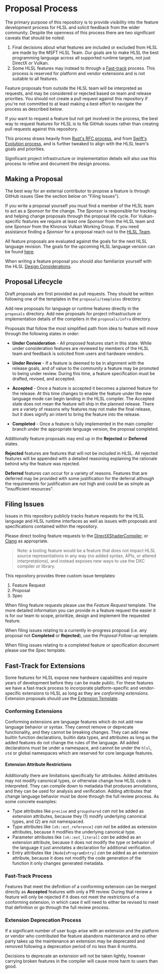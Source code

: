 # Proposal Process

The primary purpose of this repository is to provide visibility into the feature
development process for HLSL and solicit feedback from the wider community.
Despite the openness of this process there are two significant caveats that
should be noted:

1. Final decisions about what features are included or excluded from HLSL are
   made by the MSFT HLSL Team. Our goals are to make HLSL the best programming
   language across all supported runtime targets, not just DirectX or Vulkan.
2. Some HLSL features may instead to through a
   [Fast-track](#fast-track-for-extensions) process. This process is reserved
   for platform and vendor extensions and is not suitable to all features.

Feature proposals from outside the HLSL team will be interpreted as requests,
and may be considered or rejected based on team and release priorities. You
should not create a pull request against this repository if you're not committed
to at least making a best effort to navigate the process as described below.

If you want to request a feature but not get involved in the process, the best
way to request features for HLSL is to file GitHub issues rather than creating
pull requests against this repository.

This process draws heavily from
[Rust's RFC process](https://github.com/rust-lang/rfcs), and from
[Swift's Evolution process](https://github.com/apple/swift-evolution/), and is
further tweaked to align with the HLSL team's goals and priorities.

Significant project infrastructure or implementation details will also use this
process to refine and document the design process.

## Making a Proposal

The best way for an external contributor to propose a feature is through GitHub
issues (See the section below on "Filing Issues").

If you write a proposal yourself you must find a member of the HLSL team to act
as a _Sponsor_ for the change. The _Sponsor_ is responsible for tracking and
helping change proposals through the proposal life cycle. For Vulkan-specific
features we require at least one _Sponsor_ from the HLSL team and one _Sponsor_
from the Khronos Vulkan Working Group. If you need assistance finding a
_Sponsor_ for a proposal reach out to the [HLSL Team](Contact.md).

All feature proposals are evaluated against the goals for the next HLSL language
revision. The goals for the upcoming HLSL language version can be found
[here](HLSL202x.md).

When writing a feature proposal you should also familiarize yourself with the
HLSL [Design Considerations](DesignConsiderations.md).

## Proposal Lifecycle

Draft proposals are first provided as pull requests. They should be written
following one of the templates in the `proposals/templates` directory.

Add new proposals for language or runtime features directly in the `proposals`
directory. Add new proposals for project infrastructure or implementation
details of the compilers in the `proposals/infra` directory.

Proposals that follow the most simplified path from idea to feature will move
through the following states in order:

* **Under Consideration** - All proposed features start in this state. While
  under consideration features are reviewed by members of the HLSL team and
  feedback is solicited from users and hardware vendors.

* **Under Review** - If a feature is deemed to be in alignment with the release
  goals, and of value to the community a feature may be promoted to being under
  review. During this time, a feature specification must be drafted, revised,
  and accepted.

* **Accepted** - Once a feature is accepted it becomes a planned feature for the
  release. At this time changes to enable the feature under the new language
  mode can begin landing in the HLSL compiler. The Accepted state does not mean
  the feature will ship in the planned release. There are a variety of reasons
  why features may not make the final release, but it does signify an intent to
  bring the feature into the release.

* **Completed** - Once a feature is fully implemented in the main compiler
  branch under the appropriate language version, the proposal completed.

Additionally feature proposals may end up in the **Rejected** or **Deferred**
states.

**Rejected** features are features that will not be included in HLSL. All
rejected features will be appended with a detailed reasoning explaining the
rationale behind why the feature was rejected.

**Deferred** features can occur for a variety of reasons. Features that are
deferred may be provided with some justification for the deferral although the
requirements for justification are not high and could be as simple as
"insufficient resources".

## Filing Issues

Issues in this repository publicly tracks feature requests for the HLSL language
and HLSL runtime interfaces as well as issues with proposals and specifications
contained within the repository.

Please direct tooling feature requests to the
[DirectXShaderCompiler](https://github.com/microsoft/DirectXShaderCompiler/issues/new),
or [Clang](https://github.com/llvm/llvm-project/issues/new) as appropriate.

> Note: a tooling feature would be a feature that does not impact HLSL source
> representations in any way (no added syntax, APIs, or altered
> interpretations), and instead exposes new ways to use the DXC compiler or
> library.

This repository provides three custom issue templates:

1. Feature Request
2. Proposal
3. Spec

When filing feature requests please use the _Feature Request_ template. The more
detailed information you can provide in a feature request the easier it is for
our team to scope, prioritize, design and implement the requested feature.

When filing issues relating to a currently in-progress proposal (i.e. any proposal not
**Completed** or **Rejected**), use the _Proposal Follow-up_ template.

When filing issues relating to a completed feature or specification document
please use the _Spec_ template.

## Fast-Track for Extensions

Some features for HLSL expose new hardware capabilities and require years of
development before they can be made public. For these features we have a
fast-track process to incorporate platform-specific and vendor-specific
extensions to HLSL as long as they are _conforming extensions_. Extension
proposals should use the [Extension
Template](/proposals/templates/extension-template.md).

### Conforming Extensions

Conforming extensions are language features which do not add new language
behavior or syntax. They cannot remove or deprecate functionality, and they
cannot be breaking changes. They can add new builtin function declarations,
builtin data types, and attributes as long as the added features do not change
the rules of the language. All added declarations must be under a namespace, and
cannot be under the `hlsl`, `std` or global namespaces which are reserved for
core language features.

#### Extension Attribute Restrictions

Additionally there are limitations specifically for attributes. Added attributes
may not modify canonical types, or otherwise change how HLSL code is
interpreted. They can compile down to metadata that produces annotations, and
they can be used for analysis and verification. Adding attributes that change
language behavior must be done through the full review process. As some concrete
examples:

* Type attributes like `precise` and `groupshared` _can not_ be added as
  extension attributes, because they (1) modify underlying canonical types, and
  (2) are not namespaced.
* Type attributes like `[vk::ext_reference]` _can not_ be added as extension
  attributes, because it modifies the underlying canonical type.
* Parameter attributes like `[vk::ext_literal]` _can_ be added as an extension
  attribute, because it does not modify the type or behavior of the language it
  just annotates a declaration for additional verification.
* Entry attributes like `[NodeIsProgramEntry]` _can_ be added as an extension
  attribute, because it does not modify the code generation of the function it
  only changes generated metadata.

### Fast-Track Process

Features that meet the definition of a conforming extension can be merged
directly as **Accepted** features with only a PR review. During that review a
feature will only be rejected if it does not meet the restrictions of a
conforming extension, in which case it will need to either be revised to meet
that definition or go through the full review process.

### Extension Deprecation Process

If a significant number of user bugs arise with an extension and the platform or
vendor who contributed the feature abandons maintenance and no other party takes
up the maintenance an extension may be deprecated and removed following a
deprecation period of no less than 6 months.

Decisions to deprecate an extension will not be taken lightly, however carrying
broken features in the compiler will cause more harm to users than good.
